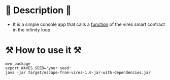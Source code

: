 # 📕 Description 📕
- It is a simple console app that calls a [function](https://waves-dapp.com/3PCbvPVQfSvVu88ip8Fm5YjwJhjEYk1Txhk#withdrawVestedAllUSDN) of the vires smart contract in the infinity loop.


# ⚒ How to use it ⚒ 
````
mvn package
export WAVES_SEED='your seed'
java -jar target/escape-from-vires-1.0-jar-with-dependencies.jar
````